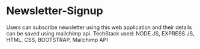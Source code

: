 # Newsletter-Signup
Users can subscribe newsletter using this web application and their details can be saved using mailchimp api.
TechStack used: NODE.JS, EXPRESS.JS, HTML, CSS, BOOTSTRAP, Mailchimp API
